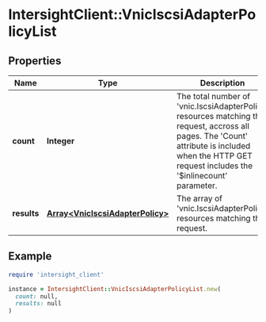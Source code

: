 # IntersightClient::VnicIscsiAdapterPolicyList

## Properties

| Name | Type | Description | Notes |
| ---- | ---- | ----------- | ----- |
| **count** | **Integer** | The total number of &#39;vnic.IscsiAdapterPolicy&#39; resources matching the request, accross all pages. The &#39;Count&#39; attribute is included when the HTTP GET request includes the &#39;$inlinecount&#39; parameter. | [optional] |
| **results** | [**Array&lt;VnicIscsiAdapterPolicy&gt;**](VnicIscsiAdapterPolicy.md) | The array of &#39;vnic.IscsiAdapterPolicy&#39; resources matching the request. | [optional] |

## Example

```ruby
require 'intersight_client'

instance = IntersightClient::VnicIscsiAdapterPolicyList.new(
  count: null,
  results: null
)
```

